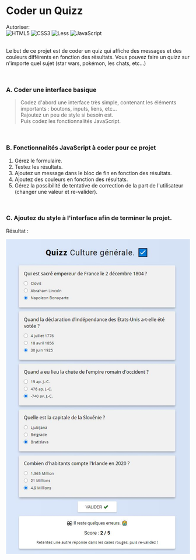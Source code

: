 # Coder un Quizz
Autoriser:<br>
![HTML5](https://img.shields.io/badge/html5-%23E34F26.svg?style=for-the-badge&logo=html5&logoColor=white) ![CSS3](https://img.shields.io/badge/css3-%231572B6.svg?style=for-the-badge&logo=css3&logoColor=white) ![Less](https://img.shields.io/badge/less-2B4C80?style=for-the-badge&logo=less&logoColor=white) ![JavaScript](https://img.shields.io/badge/javascript-%23323330.svg?style=for-the-badge&logo=javascript&logoColor=%23F7DF1E)
<br><br>


Le but de ce projet est de coder un quiz qui affiche des messages et des couleurs différents en fonction des résultats.
Vous pouvez faire un quizz sur n'importe quel sujet (star wars, pokémon, les chats, etc...)

<br>

### A. Coder une interface basique
> Codez d'abord une interface très simple, contenant les éléments importants : boutons, inputs, liens, etc... <br>
> Rajoutez un peu de style si besoin est. 
> <br>
> Puis codez les fonctionnalités JavaScript.

<br>

### B. Fonctionnalités JavaScript à coder pour ce projet

1. Gérez le formulaire.
2. Testez les résultats.
3. Ajoutez un message dans le bloc de fin en fonction des résultats.
4. Ajoutez des couleurs en fonction des résultats.
5. Gérez la possibilité de tentative de correction de la part de l'utilisateur (changer une valeur et re-valider).
   
<br>

### C. Ajoutez du style à l'interface afin de terminer le projet.

Résultat :

![Image initiale](profile/img/2.jpg)
